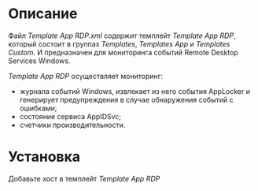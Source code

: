 # Описание
Файл *Template App RDP.xml* содержит темплейт *Template App RDP*, который состоит в группах *Templates*, *Templates App* и *Templates Custom*. 
И предназначен для мониторинга событий Remote Desktop Services Windows.

*Template App RDP* осуществляет мониторинг:
- журнала событий Windows, извлекает из него события AppLocker и генерирует предупреждения в случае обнаружения событий с ошибками;
- состояние сервиса AppIDSvc;
- счетчики производительности.

# Установка

Добавьте хост в темплейт *Template App RDP*
